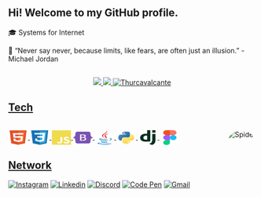 ## Hi! Welcome to my GitHub profile.
<div>
  <p>🎓 Systems for Internet</p>
  <p>🧠 “Never say never, because limits, like fears, are often just an illusion.” - Michael Jordan</p>
</div>

##

<div align="center">
  <a href="https://github.com/Thurcavalcante">
  <img  width="48%" src="https://github-readme-stats.vercel.app/api?username=Thurcavalcante&theme=dracula&show_icons=true" />
  <img  width="47%" src="https://github-readme-stats.vercel.app/api/top-langs/?username=Thurcavalcante&theme=dracula&layout=compact" />
  <img height="185em" src="https://github-readme-streak-stats.herokuapp.com/?user=Thurcavalcante&theme=dracula" alt="Thurcavalcante" />
</div>

## Tech

<div style="display: inline_block"><br>
  <img align="center" alt="Thur-HTML" height="30" width="40" src="https://raw.githubusercontent.com/devicons/devicon/master/icons/html5/html5-original.svg">
  <img align="center" alt="Thur-CSS" height="30" width="40" src="https://raw.githubusercontent.com/devicons/devicon/master/icons/css3/css3-original.svg">
  <img align="center" alt="Thur-Js" height="30" width="40" src="https://raw.githubusercontent.com/devicons/devicon/master/icons/javascript/javascript-plain.svg">
  <img align="center" alt="Thur-Bootstrap" height="30" width="40" src="https://raw.githubusercontent.com/devicons/devicon/master/icons/bootstrap/bootstrap-plain.svg">
  <img align="center" alt="Thur-Java" height="30" width="40" src="https://raw.githubusercontent.com/devicons/devicon/master/icons/java/java-original.svg">
  <img align="center" alt="Thur-Python" height="30" width="40" src="https://raw.githubusercontent.com/devicons/devicon/master/icons/python/python-original.svg">
  <img align="center" alt="Thur-Django" height="30" width="40" src="https://raw.githubusercontent.com/devicons/devicon/master/icons/django/django-plain.svg">
  <img align="center" alt="Thur-Figma" height="30" width="40" src="https://raw.githubusercontent.com/devicons/devicon/master/icons/figma/figma-original.svg">
  
  <img align="right" alt="Spider" height="150" style="border-radius:50px;" src="https://media.giphy.com/media/h2MouomJFCpMfWVfUj/giphy.gif">
</div>

## Network 

[![Instagram](https://img.shields.io/badge/Instagram-E4405F?style=for-the-badge&logo=instagram&logoColor=white)](https://www.instagram.com/thurcavalcante/)
[![Linkedin](https://img.shields.io/badge/LinkedIn-0077B5?style=for-the-badge&logo=linkedin&logoColor=white)](https://www.linkedin.com/in/thur-cavalcante)
[![Discord](https://img.shields.io/badge/Discord-7289DA?style=for-the-badge&logo=discord&logoColor=white)](https://discord.com/channels/@me)
[![Code Pen](https://img.shields.io/badge/CodePen-%23333?style=for-the-badge&logo=codepen&logoColor=white)](https://codepen.io/your-work/)
[![Gmail](https://img.shields.io/badge/Gmail-FF0000?style=for-the-badge&logo=gmail&logoColor=white)](mailto:cavalcantethur@gmail.com)
